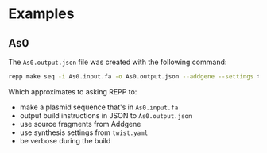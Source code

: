 # Examples

## As0

The `As0.output.json` file was created with the following command:

```bash
repp make seq -i As0.input.fa -o As0.output.json --addgene --settings twist.yaml -v
```

Which approximates to asking REPP to:

- make a plasmid sequence that's in `As0.input.fa`
- output build instructions in JSON to `As0.output.json`
- use source fragments from Addgene
- use synthesis settings from `twist.yaml`
- be verbose during the build
